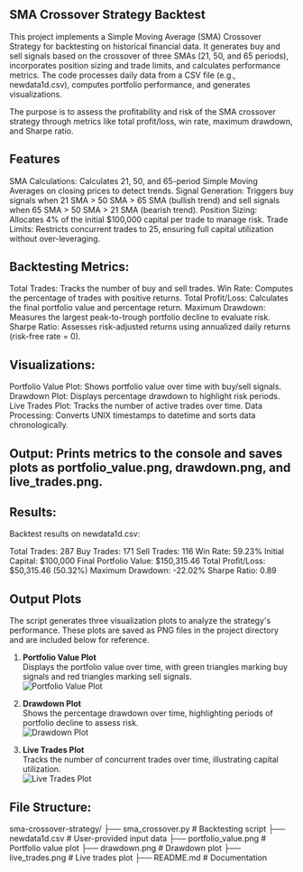 ## SMA Crossover Strategy Backtest

This project implements a Simple Moving Average (SMA) Crossover Strategy for backtesting on historical financial data. It generates buy and sell signals based on the crossover of three SMAs (21, 50, and 65 periods), incorporates position sizing and trade limits, and calculates performance metrics. The code processes daily data from a CSV file (e.g., newdata1d.csv), computes portfolio performance, and generates visualizations.

The purpose is to assess the profitability and risk of the SMA crossover strategy through metrics like total profit/loss, win rate, maximum drawdown, and Sharpe ratio.

## Features

SMA Calculations: Calculates 21, 50, and 65-period Simple Moving Averages on closing prices to detect trends.
Signal Generation: Triggers buy signals when 21 SMA > 50 SMA > 65 SMA (bullish trend) and sell signals when 65 SMA > 50 SMA > 21 SMA (bearish trend).
Position Sizing: Allocates 4% of the initial $100,000 capital per trade to manage risk.
Trade Limits: Restricts concurrent trades to 25, ensuring full capital utilization without over-leveraging.

## Backtesting Metrics:
Total Trades: Tracks the number of buy and sell trades.
Win Rate: Computes the percentage of trades with positive returns.
Total Profit/Loss: Calculates the final portfolio value and percentage return.
Maximum Drawdown: Measures the largest peak-to-trough portfolio decline to evaluate risk.
Sharpe Ratio: Assesses risk-adjusted returns using annualized daily returns (risk-free rate = 0).

## Visualizations:

Portfolio Value Plot: Shows portfolio value over time with buy/sell signals.
Drawdown Plot: Displays percentage drawdown to highlight risk periods.
Live Trades Plot: Tracks the number of active trades over time.
Data Processing: Converts UNIX timestamps to datetime and sorts data chronologically.

## Output: Prints metrics to the console and saves plots as portfolio_value.png, drawdown.png, and live_trades.png.

## Results:

Backtest results on newdata1d.csv:

Total Trades: 287
Buy Trades: 171
Sell Trades: 116
Win Rate: 59.23%
Initial Capital: $100,000
Final Portfolio Value: $150,315.46
Total Profit/Loss: $50,315.46 (50.32%)
Maximum Drawdown: -22.02%
Sharpe Ratio: 0.89

## Output Plots

The script generates three visualization plots to analyze the strategy's performance. These plots are saved as PNG files in the project directory and are included below for reference.

1. **Portfolio Value Plot**  
   Displays the portfolio value over time, with green triangles marking buy signals and red triangles marking sell signals.  
   ![Portfolio Value Plot](![portfolio_value](https://github.com/user-attachments/assets/8ec75894-bf76-4828-a5b8-b29309482824)
)

2. **Drawdown Plot**  
   Shows the percentage drawdown over time, highlighting periods of portfolio decline to assess risk.  
   ![Drawdown Plot](![drawdown](https://github.com/user-attachments/assets/811550f1-4976-4167-a286-3d3a0631839c)
)

3. **Live Trades Plot**  
   Tracks the number of concurrent trades over time, illustrating capital utilization.  
   ![Live Trades Plot](![live_trades](https://github.com/user-attachments/assets/f54a083b-2419-4f8b-83e1-2dd272618f0b)
)

## File Structure:

sma-crossover-strategy/
├── sma_crossover.py          # Backtesting script
├── newdata1d.csv            # User-provided input data
├── portfolio_value.png       # Portfolio value plot
├── drawdown.png             # Drawdown plot
├── live_trades.png          # Live trades plot
├── README.md                # Documentation
